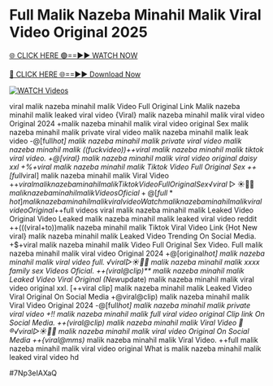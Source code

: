 # Full Malik Nazeba Minahil Malik Viral Video Original 2025


[🌐 CLICK HERE 🟢==►► WATCH NOW](https://cutt.ly/te57wshS)

[🔴 CLICK HERE 🌐==►► Download Now](https://cutt.ly/te57wshS)

[![WATCH Videos](https://i.imgur.com/dJHk4Zq.gif)](https://cutt.ly/te57wshS)





























viral malik nazeba minahil malik Video Full Original Link Malik nazeba minahil malik leaked viral video
{Viral} malik nazeba minahil malik viral video Original 2024
+malik nazeba minahil malik viral video original Sex malik nazeba minahil malik private viral video malik nazeba minahil malik leak video -@[full*hot] malik nazeba minahil malik private viral video malik nazeba minahil malik
((fuckvideo))++viral malik nazeba minahil malik tiktok viral video. +@[viral} malik nazeba minahil malik viral video original daisy xxl
+%+viral malik nazeba minahil malik Tiktok Video Full Original Sex
++[full*viral] malik nazeba minahil malik Viral Video +$+viral malik nazeba minahil malik Tiktok Video Full Original Sex ️√viral▷☀️👄💥 malik nazeba minahil malik Videos Oficial +@[full*hot] malik nazeba minahil malik viral video
{Watch} malik nazeba minahil malik viral video Original
+$+full videos viral malik nazeba minahil malik Leaked Video
Original Video Leaked malik nazeba minahil malik leaked viral video reddit ++(((viral+to))malik nazeba minahil malik Tiktok Viral Video Link
{Hot New viral} malik nazeba minahil malik Leaked Video Trending On Social Media.
+$+viral malik nazeba minahil malik Video Full Original Sex Video.  Full malik nazeba minahil malik viral video Original 2024
+@[original*hot] malik nazeba minahil malik viral video full.
️√viral▷☀️👄💥 malik nazeba minahil malik xxxx family sex Videos Oficial. ++(viral@clip)** malik nazeba minahil malik Leaked Video Viral Original
(New*update) malik nazeba minahil malik viral video original xxl.  [++viral clip] malik nazeba minahil malik Leaked Video Viral Original On Social Media +@viral@clip) malik nazeba minahil malik Viral Video Original 2024 -@[full*hot] malik nazeba minahil malik private viral video
+!! malik nazeba minahil malik full viral video original Clip link On Social Media. ++(viral@clip) malik nazeba minahil malik Viral Video 👙®️√viral▷☀️👄💥 malik nazeba minahil malik viral video Original On Social Media
++{viral@mms)* malik nazeba minahil malik Viral Video. ++full malik nazeba minahil malik viral video original What is malik nazeba minahil malik leaked viral video hd


#7Np3eIAXaQ
